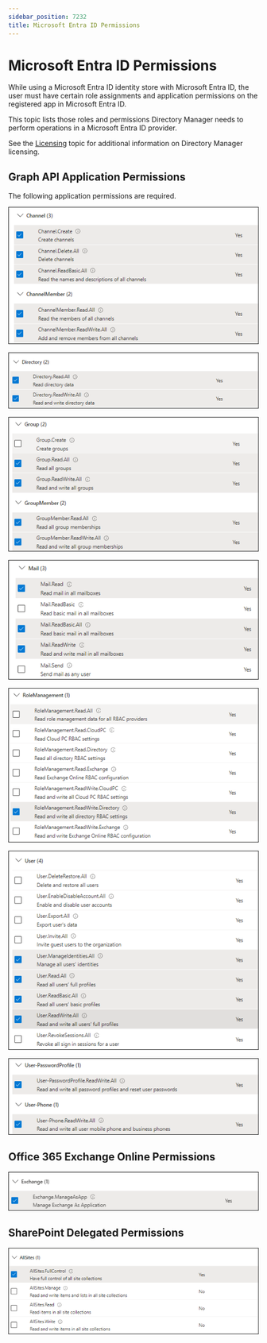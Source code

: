 ```yaml
---
sidebar_position: 7232
title: Microsoft Entra ID Permissions
---
```


# Microsoft Entra ID Permissions

While using a Microsoft Entra ID identity store with Microsoft Entra ID, the user must have certain role assignments and application permissions on the registered app in Microsoft Entra ID.

This topic lists those roles and permissions Directory Manager needs to perform operations in a Microsoft Entra ID provider.

See the [Licensing](../../AdminCenter/General/Licensing "Licensing")  topic for additional information on Directory Manager licensing.

## Graph API Application Permissions

The following application permissions are required.

![Microsoft Entra ID Application Permissions - Channel](../../../../../../static/images/GroupID_11.1/Content/Resources/Images/GroupID/ConfigureEntraID/Permissions/Channel.png "Microsoft Entra ID Application Permissions - Channel")

![Microsoft Entra ID Application Permissions - Directory](../../../../../../static/images/GroupID_11.1/Content/Resources/Images/GroupID/ConfigureEntraID/Permissions/Directory.png "Microsoft Entra ID Application Permissions - Directory")

![Microsoft Entra ID Application Permissions - Group](../../../../../../static/images/GroupID_11.1/Content/Resources/Images/GroupID/ConfigureEntraID/Permissions/Group.png "Microsoft Entra ID Application Permissions - Group")

![Microsoft Entra ID Application Permissions - Mail](../../../../../../static/images/GroupID_11.1/Content/Resources/Images/GroupID/ConfigureEntraID/Permissions/Mail.png "Microsoft Entra ID Application Permissions - Mail")

![Microsoft Entra ID Application Permissions - Mail](../../../../../../static/images/GroupID_11.1/Content/Resources/Images/GroupID/ConfigureEntraID/Permissions/Role.png "Microsoft Entra ID Application Permissions - Mail")

![Microsoft Entra ID Application Permissions - User](../../../../../../static/images/GroupID_11.1/Content/Resources/Images/GroupID/ConfigureEntraID/Permissions/User.png "Microsoft Entra ID Application Permissions - User")

![Microsoft Entra ID Application Permissions - User Password and Phone](../../../../../../static/images/GroupID_11.1/Content/Resources/Images/GroupID/ConfigureEntraID/Permissions/User-PW-Phone.png "Microsoft Entra ID Application Permissions - User Password and Phone")

## Office 365 Exchange Online Permissions

![Microsoft Entra ID Office 365 Exchange Online Permissions - ExchangeManageAsApp](../../../../../../static/images/GroupID_11.1/Content/Resources/Images/GroupID/ConfigureEntraID/Permissions/Exchange.png "Microsoft Entra ID Office 365 Exchange Online Permissions - ExchangeManageAsApp")

## SharePoint Delegated Permissions

![](../../../../../../static/images/GroupID_11.1/Content/Resources/Images/GroupID/ConfigureEntraID/Permissions/AllSites.png)